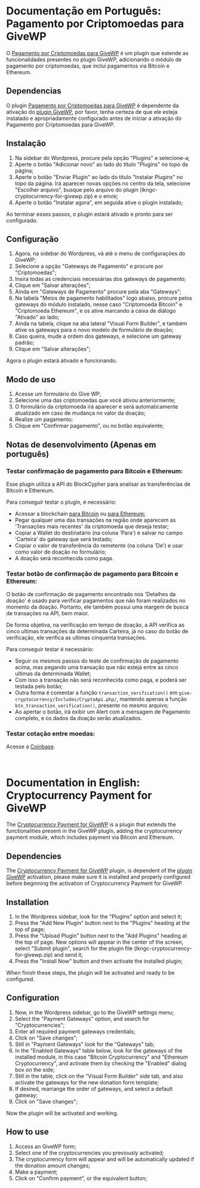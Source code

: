 # Documentação em Português: Pagamento por Criptomoedas para GiveWP

O [Pagamento por Criptomoedas para GiveWP](https://www.linknacional.com.br/wordpress/givewp/criptomoedas/) é um plugin que estende as funcionalidades presentes no plugin GiveWP, adicionando o módulo de pagamento por criptomoedas, que inclui pagamentos via Bitcoin e Ethereum.

## Dependencias

O plugin [Pagamento por Criptomoedas para GiveWP](https://www.linknacional.com.br/wordpress/givewp/criptomoedas/) é dependente da ativação do [plugin GiveWP](https://wordpress.org/plugins/give/), por favor, tenha certeza de que ele esteja instalado e apropriadamente configurado antes de iniciar a ativação do Pagamento por Criptomoedas para GiveWP.

## Instalação

1. Na sidebar do Wordpress, procure pela opção "Plugins" e selecione-a;
2. Aperte o botão "Adicionar novo" ao lado do título "Plugins" no topo da página;
3. Aperte o botão "Enviar Plugin" ao lado do título "Instalar Plugins" no topo da página. Irá aparecer novas opções no centro da tela, selecione "Escolher arquivo", busque pelo arquivo do plugin (lkngc-cryptocurrency-for-givewp.zip) e o envie;
4. Aperte o botão "Instalar agora", em seguida ative o plugin instalado;

Ao terminar esses passos, o plugin estará ativado e pronto para ser configurado.

## Configuração

1. Agora, na sidebar do Wordpress, vá até o menu de configurações do GiveWP;
2. Selecione a opção "Gateways de Pagamento" e procure por "Criptomoedas";
3. Insira todas as credenciais necessárias dos gateways de pagamento;
4. Clique em "Salvar alterações";
5. Ainda em "Gateways de Pagamento" procure pela aba "Gateways";
6. Na tabela "Meios de pagamento habilitados" logo abaixo, procure pelos gateways do módulo instalado, nesse caso "Criptomoeda Bitcoin" e "Criptomoeda Ethereum", e os ative marcando a caixa de diálogo "Ativado" ao lado;
7. Ainda na tabela, clique na aba lateral "Visual Form Builder", e também ative os gateways para o novo modelo de formulário de doação;
8. Caso queira, mude a ordem dos gateways, e selecione um gateway padrão;
9. Clique em "Salvar alterações";

Agora o plugin estará ativado e funcionando.

## Modo de uso

1. Acesse um formulário do Give WP;
2. Selecione uma das criptomoedas que você ativou anteriormente;
3. O formulário da criptomoeda irá aparecer e será automaticamente atualizado em caso de mudança no valor da doação;
4. Realize um pagamento;
5. Clique em "Confirmar pagamento", ou no botão equivalente;

## Notas de desenvolvimento (Apenas em português)

### Testar confirmação de pagamento para Bitcoin e Ethereum:

Esse plugin utiliza a API do BlockCypher para analisar as transferências de Bitcoin e Ethereum.

Para conseguir testar o plugin, é necessário:
- Acessar a blockchain [para Bitcoin](https://www.blockchain.com/pt/explorer/assets/btc) ou [para Ethereum](https://www.blockchain.com/explorer/assets/eth);
- Pegar qualquer uma das transações na região onde aparecem as 'Transações mais recentes' da criptomoeda que deseja testar;
- Copiar a Wallet do destinatário (na coluna 'Para') e salvar no campo 'Carteira' do gateway que será testado;
- Copiar o valor de transferência do remetente (na coluna 'De') e usar como valor de doação no formulário;
- A doação será reconhecida como paga.

### Testar botão de confirmação de pagamento para Bitcoin e Ethereum:

O botão de confirmação de pagamento encontrado nos 'Detalhes da doação' é usado para verificar pagamentos que não foram realizados no momento da doação. Portanto, ele também possui uma margem de busca de transações na API, bem maior.

De forma objetiva, na verificação em tempo de doação, a API verifica as cinco ultimas transações da determinada Carteira, já no caso do botão de verificação, ele verifica as ultimas cinquenta transações.

Para conseguir testar é necessário:
- Seguir os mesmos passos do teste de confirmação de pagamento acima, mas pegando uma transação que não esteja entre as cinco ultimas da determinada Wallet;
- Com isso a transação não será reconhecida como paga, e poderá ser testada pelo botão;
- Outra forma é comentar a função `transaction_verification()` em `give-cryptocurrency/Includes/CryptoApi.php/`, mantendo apenas a função `btn_transaction_verification()`, presente no mesmo arquivo;
- Ao apertar o botão, irá exibir um Alert com a mensagem de Pagamento completo, e os dados da doação serão atualizados.

### Testar cotação entre moedas:

Acesse a [Coinbase](https://www.coinbase.com/converter/btc/brl).


<br>
<!-- DIVISORIA PARA DOCUMENTAÇÃO EM INGLÊS -->

# Documentation in English: Cryptocurrency Payment for GiveWP

The [Cryptocurrency Payment for GiveWP](https://www.linknacional.com.br/wordpress/givewp/criptomoedas/) is a plugin that extends the functionalities present in the GiveWP plugin, adding the cryptocurrency payment module, which includes payment via Bitcoin and Ethereum.

## Dependencies

The [Cryptocurrency Payment for GiveWP](https://www.linknacional.com.br/wordpress/givewp/criptomoedas/) plugin, is dependent of the [plugin GiveWP](https://wordpress.org/plugins/give/) activation, please make sure it is installed and properly configured before beginning the activation of Cryptocurrency Payment for GiveWP.

## Installation

1. In the Wordpress sidebar, look for the "Plugins" option and select it;
2. Press the "Add New Plugin" button next to the "Plugins" heading at the top of page;
3. Press the "Upload Plugin" button next to the "Add Plugins" heading at the top of page. New options will appear in the center of the screen, select "Submit plugin", search for the plugin file (lkngc-cryptocurrency-for-givewp.zip) and send it;
4. Press the "Install Now" button and then activate the installed plugin;

When finish these steps, the plugin will be activated and ready to be configured.

## Configuration

1. Now, in the Wordpress sidebar, go to the GiveWP settings menu;
2. Select the "Payment Gateways" option, and search for "Cryptocurrencies";
3. Enter all required payment gateways credentials;
4. Click on "Save changes";
5. Still in "Payment Gateways" look for the "Gateways" tab;
6. In the "Enabled Gateways" table below, look for the gateways of the installed module, in this case "Bitcoin Cryptocurrency" and "Ethereum Cryptocurrency", and activate them by checking the "Enabled" dialog box on the side;
7. Still in the table, click on the "Visual Form Builder" side tab, and also activate the gateways for the new donation form template;
8. If desired, rearrange the order of gateways, and select a default gateway;
9. Click on "Save changes";

Now the plugin will be activated and working.

## How to use

1. Access an GiveWP form;
2. Select one of the cryptocurrencies you previously activated;
3. The cryptocurrency form will appear and will be automatically updated if the donation amount changes;
4. Make a payment;
5. Click on "Confirm payment", or the equivalent button;